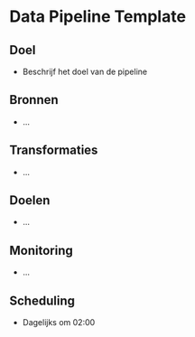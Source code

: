 # Data Pipeline Template

## Doel
- Beschrijf het doel van de pipeline

## Bronnen
- ...

## Transformaties
- ...

## Doelen
- ...

## Monitoring
- ...

## Scheduling
- Dagelijks om 02:00
